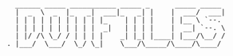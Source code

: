 <pre>
  ______ _____ ___________ _____ _      _____ _____ 
  |  _  \  _  |_   _|  ___|_   _| |    |  ___/  ___|
  | | | | | | | | | | |_    | | | |    | |__ \ `--. 
  | | | | | | | | | |  _|   | | | |    |  __| `--. \
  | |/ /\ \_/ / | | | |    _| |_| |____| |___/\__/ /
. |___/  \___/  \_/ \_|    \___/\_____/\____/\____/ 
                                                   
                                                                             
  </pre>                                        
  
